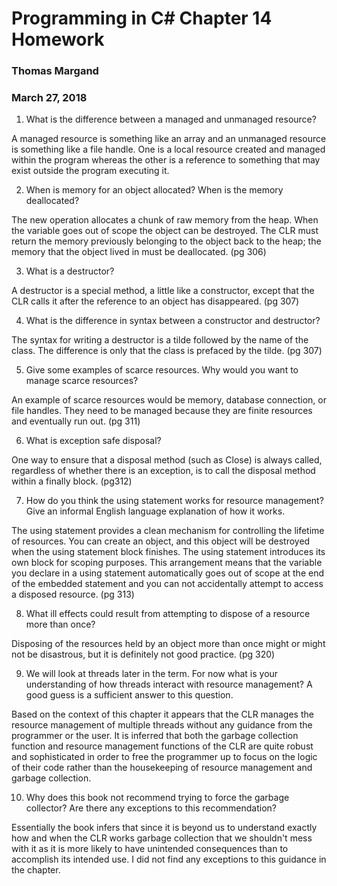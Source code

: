 # Programming in C# Chapter 14 Homework
### Thomas Margand
### March 27, 2018

1. What is the difference between a managed and unmanaged resource?

A managed resource is something like an array and an unmanaged resource is something like a file handle.  One is a local resource created and managed within the program whereas the other is a reference to something that may exist outside the program executing it.

2. When is memory for an object allocated? When is the memory deallocated?

The new operation allocates a chunk of raw memory from the heap. When the variable goes out of scope the object can be destroyed. The CLR must return the memory previously belonging to the object back to the heap; the memory that the object lived in must be deallocated. (pg 306)

3. What is a destructor?

A destructor is a special method, a little like a constructor, except that the CLR calls it after the reference to an object has disappeared. (pg 307)

4. What is the difference in syntax between a constructor and destructor?

The syntax for writing a destructor is a tilde followed by the name of the class. The difference is only that the class is prefaced by the tilde. (pg 307)

5. Give some examples of scarce resources. Why would you want to manage scarce resources?

An example of scarce resources would be memory, database connection, or file handles.  They need to be managed because they are finite resources and eventually run out. (pg 311)

6. What is exception safe disposal?

One way to ensure that a disposal method (such as Close) is always called, regardless of whether there is an exception, is to call the disposal method within a finally block. (pg312)

7. How do you think the using statement works for resource management? Give an informal English language explanation of how it works.

The using statement provides a clean mechanism for controlling the lifetime of resources. You can create an object, and this object will be destroyed when the using statement block finishes. The using statement introduces its own block for scoping purposes. This arrangement means that the variable you declare in a using statement automatically goes out of scope at the end of the embedded statement and you can not accidentally attempt to access a disposed resource. (pg 313)

8. What ill effects could result from attempting to dispose of a resource more than once?

Disposing of the resources held by an object more than once might or might not be disastrous, but it is definitely not good practice. (pg 320)

9. We will look at threads later in the term. For now what is your understanding of how threads interact with resource management?  A good guess is a sufficient answer to this question.

Based on the context of this chapter it appears that the CLR manages the resource management of multiple threads without any guidance from the programmer or the user.  It is inferred that both the garbage collection function and resource management functions of the CLR are quite robust and sophisticated in order to free the programmer up to focus on the logic of their code rather than the housekeeping of resource management and garbage collection.

10. Why does this book not recommend trying to force the garbage collector? Are there any exceptions to this recommendation?

Essentially the book infers that since it is beyond us to understand exactly how and when the CLR works garbage collection that we shouldn't mess with it as it is more likely to have unintended consequences than to accomplish its intended use.  I did not find any exceptions to this guidance in the chapter.  
